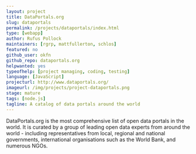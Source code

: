 ```yaml
---
layout: project
title: DataPortals.org
slug: dataportals
permalink: /projects/dataportals/index.html
type: [webapp]
author: Rufus Pollock
maintainers: [rgrp, mattfullerton, schlos]
featured: no
github_user: okfn
github_repo: dataportals.org
helpwanted: yes
typeofhelp: [project managing, coding, testing]
language: [JavaScript]
projecturl: http://www.dataportals.org/
imageurl: /img/projects/project-dataportals.png
stage: mature
tags: [node.js]
tagline: A catalog of data portals around the world
---
```


DataPortals.org is the most comprehensive list of open data portals in the world. It is curated by a group of leading open data experts from around the world - including representatives from local, regional and national governments, international organisations such as the World Bank, and numerous NGOs.
